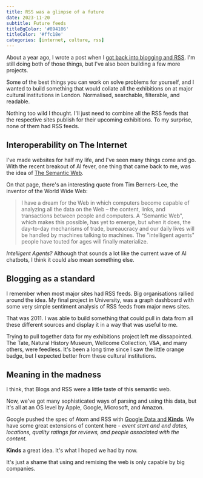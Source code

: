 ```yaml
---
title: RSS was a glimpse of a future
date: 2023-11-20
subtitle: Future feeds
titleBgColor: '#894106'
titleColor: '#ffc18e'
categories: [internet, culture, rss]
---
```


About a year ago, I wrote a post when I [got back into blogging and RSS](https://www.tommyp.org/blog/once-more-with-feeling). I'm still doing both of those things, but I've also been building a few more projects.

Some of the best things you can work on solve problems for yourself, and I wanted to build something that would collate all the exhibitions on at major cultural institutions in London. Normalised, searchable, filterable, and readable.

Nothing too wild I thought. I'll just need to combine all the RSS feeds that the respective sites publish for their upcoming exhibitions. To my surprise, none of them had RSS feeds.

## Interoperability on The Internet

I've made websites for half my life, and I've seen many things come and go. With the recent breakout of AI fever, one thing that came back to me, was the idea of [The Semantic Web](https://en.wikipedia.org/wiki/Semantic_Web).

On that page, there's an interesting quote from Tim Berners-Lee, the inventor of the World Wide Web:

> I have a dream for the Web in which computers become capable of analyzing all the data on the Web – the content, links, and transactions between people and computers. A "Semantic Web", which makes this possible, has yet to emerge, but when it does, the day-to-day mechanisms of trade, bureaucracy and our daily lives will be handled by machines talking to machines. The "intelligent agents" people have touted for ages will finally materialize.

_Intelligent Agents?_ Although that sounds a lot like the current wave of AI chatbots, I think it could also mean something else.

## Blogging as a standard

I remember when most major sites had RSS feeds. Big organisations rallied around the idea. My final project in University, was a graph dashboard with some very simple sentiment analysis of RSS feeds from major news sites.

That was 2011. I was able to build something that could pull in data from all these different sources and display it in a way that was useful to me.

Trying to pull together data for my exhibitions project left me dissapointed. The Tate, Natural History Museum, Wellcome Collection, V&A, and many others, were feedless. It's been a long time since I saw the little orange badge, but I expected better from these cultural institutions.

## Meaning in the madness

I think, that Blogs and RSS were a little taste of this semantic web.

Now, we've got many sophisticated ways of parsing and using this data, but it's all at an OS level by Apple, Google, Microsoft, and Amazon.

Google pushed the spec of Atom and RSS with [Google Data and **Kinds**](https://developers.google.com/gdata/docs/1.0/elements). We have some great extensions of content here - _event start and end dates, locations, quality ratings for reviews, and people associated with the content._

**Kinds** a great idea. It's what I hoped we had by now.

It's just a shame that using and remixing the web is only capable by big companies.
